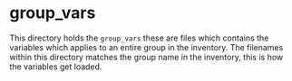 # group_vars

This directory holds the `group_vars` these are files which contains the variables which applies to an entire group in the inventory.
The filenames within this directory matches the group name in the inventory, this is how the variables get loaded.
